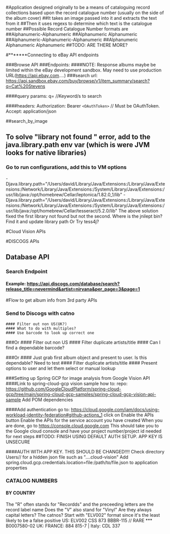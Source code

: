 #Application designed originally to be a means of cataloguing record collections based upon the record catalogue number (usually on the side of the album cover)
##It takes an image passed into it and extracts the text from it
##Then it uses regexs to determine which text is the catalogue number
##Possible Record Catalogue Number formats are
##Alphanumeric-Alphanumeric
##Alphanumeric Alphanumeric
##Alphanumeric-Alphanumeric-Alphanumeric
##Alphanumeric Alphanumeric Alphanumeric
##TODO: ARE THERE MORE?

#*******Connecting to eBay API endpoints

###Browse API
###Endpoints:
####NOTE: Response albums maybe be limited within the eBay development sandbox. May need to use production URL(https://api.ebay.com....)
###search
url: https://api.sandbox.ebay.com/buy/browse/v1/item_summary/search?q=Cat%20Stevens

####query params: 
q=<text> //Keyword/s to search

####headers:
Authorization: Bearer `<OAuthToken>` // Must be OAuthToken. \
Accept: application/json



##search_by_image

## To solve "library not found " error, add to the java.library.path env var (which is were JVM looks for native libraries)
### Go to run configurations, add this to VM options
-Djava.library.path="/Users/david/Library/Java/Extensions:/Library/Java/Extensions:/Network/Library/Java/Extensions:/System/Library/Java/Extensions:/usr/lib/java:/opt/homebrew/Cellar/leptonica/1.82.0_1/lib"
-Djava.library.path="/Users/david/Library/Java/Extensions:/Library/Java/Extensions:/Network/Library/Java/Extensions:/System/Library/Java/Extensions:/usr/lib/java:/opt/homebrew/Cellar/tesseract/5.2.0/lib"
The above solution fixed the first library not found but not the second.
Where is the jnilept bin?
Find it and update library path
Or
Try tess4j?

#Cloud Vision APIs

#DISCOGS APIs

## Database API
### Search Endpoint
#### Example: https://api.discogs.com/database/search?release_title=nevermind&artist=nirvana&per_page=3&page=1


#Flow to get album info from 3rd party APIs
### Send to Discogs with catno
    #### Filter out non US(UK?)
    #### What to do with multiples?
    #### Use barcode to look up correct one

###Or
    #### Filter out non US
    #### Filter duplicate artists/title
    #### Can I find a dependable barcode?

###Or
    #### Just grab first album object and present to user. Is this dependable? Need to test
    #### Filter duplicate artists/title
    #### Present options to user and let them select or manual lookup



###Setting up Spring GCP for image analysis from Google Vision API
####Link to spring-cloud-gcp vision sample how to: repo: https://github.com/GoogleCloudPlatform/spring-cloud-gcp/tree/main/spring-cloud-gcp-samples/spring-cloud-gcp-vision-api-sample
Add POM dependencies

####Add authentication
go to: https://cloud.google.com/iam/docs/using-workload-identity-federation#github-actions_1
click on Enable the APIs button
Enable the APIs for the service account you have created
When you are done, go to https://console.cloud.google.com
This should take you to the Google cloud console and have your project number/project id needed for next steps
##TODO: FINISH USING DEFAULT AUTH SETUP. APP KEY IS UNSECURE


####AUTH WITH APP KEY. THIS SHOULD BE CHANGED!!!!
Check directory Users/<user>/ for a hidden json file such as "....cloud-vision"
Add spring.cloud.gcp.credentials.location=file:/path/to/file.json to application properties



### CATALOG NUMBERS

#### BY COUNTRY
The "R" often stands for "Recordds" and the preceeding letters are the record label name
Does the "V" also stand for "Vinyl"
Are they always capital letters? The catnos?
Start with "ELV002" format since it's the least likely to be a false positive
US: ELV002 CSS 873 BBBR-115 //  RARE *** B0007580-02 
UK:
FRANCE: 884 815-7 | 
Italy: CDL 337